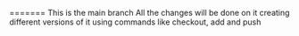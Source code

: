 
=======
This is the main branch
All the changes will be done on it creating different versions of it using commands like checkout, add and push



